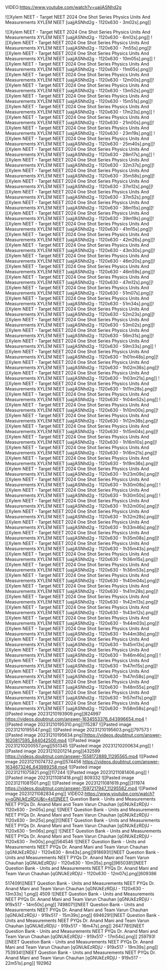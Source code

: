 VIDEO:https://www.youtube.com/watch?v=uajjASNhd2g

![[Xylem NEET - Target NEET 2024 One Shot Series Physics Units And Measurements XYLEM NEET [uajjASNhd2g - 1120x630 - 3m02s].png]]

![[Xylem NEET - Target NEET 2024 One Shot Series Physics Units And Measurements XYLEM NEET [uajjASNhd2g - 1120x630 - 6m12s].png]]
![[Xylem NEET - Target NEET 2024 One Shot Series Physics Units And Measurements XYLEM NEET [uajjASNhd2g - 1120x630 - 7m55s].png]]![[Xylem NEET - Target NEET 2024 One Shot Series Physics Units And Measurements XYLEM NEET [uajjASNhd2g - 1120x630 - 10m05s].png]]
![[Xylem NEET - Target NEET 2024 One Shot Series Physics Units And Measurements XYLEM NEET [uajjASNhd2g - 1120x630 - 11m05s].png]]![[Xylem NEET - Target NEET 2024 One Shot Series Physics Units And Measurements XYLEM NEET [uajjASNhd2g - 1120x630 - 12m00s].png]]![[Xylem NEET - Target NEET 2024 One Shot Series Physics Units And Measurements XYLEM NEET [uajjASNhd2g - 1120x630 - 13m52s].png]]![[Xylem NEET - Target NEET 2024 One Shot Series Physics Units And Measurements XYLEM NEET [uajjASNhd2g - 1120x630 - 15m51s].png]]![[Xylem NEET - Target NEET 2024 One Shot Series Physics Units And Measurements XYLEM NEET [uajjASNhd2g - 1120x630 - 17m23s].png]]
![[Xylem NEET - Target NEET 2024 One Shot Series Physics Units And Measurements XYLEM NEET [uajjASNhd2g - 1120x630 - 21m00s].png]]![[Xylem NEET - Target NEET 2024 One Shot Series Physics Units And Measurements XYLEM NEET [uajjASNhd2g - 1120x630 - 23m19s].png]]
![[Xylem NEET - Target NEET 2024 One Shot Series Physics Units And Measurements XYLEM NEET [uajjASNhd2g - 1120x630 - 25m40s].png]]![[Xylem NEET - Target NEET 2024 One Shot Series Physics Units And Measurements XYLEM NEET [uajjASNhd2g - 1120x630 - 28m17s].png]]
 ![[Xylem NEET - Target NEET 2024 One Shot Series Physics Units And Measurements XYLEM NEET [uajjASNhd2g - 1120x630 - 32m37s].png]]![[Xylem NEET - Target NEET 2024 One Shot Series Physics Units And Measurements XYLEM NEET [uajjASNhd2g - 1120x630 - 35m58s].png]]![[Xylem NEET - Target NEET 2024 One Shot Series Physics Units And Measurements XYLEM NEET [uajjASNhd2g - 1120x630 - 37m12s].png]]![[Xylem NEET - Target NEET 2024 One Shot Series Physics Units And Measurements XYLEM NEET [uajjASNhd2g - 1120x630 - 37m52s].png]]![[Xylem NEET - Target NEET 2024 One Shot Series Physics Units And Measurements XYLEM NEET [uajjASNhd2g - 1120x630 - 38m15s].png]]![[Xylem NEET - Target NEET 2024 One Shot Series Physics Units And Measurements XYLEM NEET [uajjASNhd2g - 1120x630 - 39m19s].png]]![[Xylem NEET - Target NEET 2024 One Shot Series Physics Units And Measurements XYLEM NEET [uajjASNhd2g - 1120x630 - 41m15s].png]]![[Xylem NEET - Target NEET 2024 One Shot Series Physics Units And Measurements XYLEM NEET [uajjASNhd2g - 1120x630 - 42m26s].png]]![[Xylem NEET - Target NEET 2024 One Shot Series Physics Units And Measurements XYLEM NEET [uajjASNhd2g - 1120x630 - 43m30s].png]]![[Xylem NEET - Target NEET 2024 One Shot Series Physics Units And Measurements XYLEM NEET [uajjASNhd2g - 1120x630 - 46m20s].png]]![[Xylem NEET - Target NEET 2024 One Shot Series Physics Units And Measurements XYLEM NEET [uajjASNhd2g - 1120x630 - 46m59s].png]]![[Xylem NEET - Target NEET 2024 One Shot Series Physics Units And Measurements XYLEM NEET [uajjASNhd2g - 1120x630 - 47m12s].png]]![[Xylem NEET - Target NEET 2024 One Shot Series Physics Units And Measurements XYLEM NEET [uajjASNhd2g - 1120x630 - 51m07s].png]]![[Xylem NEET - Target NEET 2024 One Shot Series Physics Units And Measurements XYLEM NEET [uajjASNhd2g - 1120x630 - 51m34s].png]]![[Xylem NEET - Target NEET 2024 One Shot Series Physics Units And Measurements XYLEM NEET [uajjASNhd2g - 1120x630 - 52m23s].png]]![[Xylem NEET - Target NEET 2024 One Shot Series Physics Units And Measurements XYLEM NEET [uajjASNhd2g - 1120x630 - 53m02s].png]]![[Xylem NEET - Target NEET 2024 One Shot Series Physics Units And Measurements XYLEM NEET [uajjASNhd2g - 1120x630 - 56m31s].png]]![[Xylem NEET - Target NEET 2024 One Shot Series Physics Units And Measurements XYLEM NEET [uajjASNhd2g - 1120x630 - 59m33s].png]]
 ![[Xylem NEET - Target NEET 2024 One Shot Series Physics Units And Measurements XYLEM NEET [uajjASNhd2g - 1120x630 - 1h01m48s].png]]![[Xylem NEET - Target NEET 2024 One Shot Series Physics Units And Measurements XYLEM NEET [uajjASNhd2g - 1120x630 - 1h02m36s].png]]![[Xylem NEET - Target NEET 2024 One Shot Series Physics Units And Measurements XYLEM NEET [uajjASNhd2g - 1120x630 - 1h03m21s].png]]
 ![[Xylem NEET - Target NEET 2024 One Shot Series Physics Units And Measurements XYLEM NEET [uajjASNhd2g - 1120x630 - 1h11m28s].png]]![[Xylem NEET - Target NEET 2024 One Shot Series Physics Units And Measurements XYLEM NEET [uajjASNhd2g - 1120x630 - 1h04m52s].png]] ![[Xylem NEET - Target NEET 2024 One Shot Series Physics Units And Measurements XYLEM NEET [uajjASNhd2g - 1120x630 - 1h10m00s].png]]![[Xylem NEET - Target NEET 2024 One Shot Series Physics Units And Measurements XYLEM NEET [uajjASNhd2g - 1120x630 - 1h12m38s].png]]![[Xylem NEET - Target NEET 2024 One Shot Series Physics Units And Measurements XYLEM NEET [uajjASNhd2g - 1120x630 - 1h15m04s].png]]![[Xylem NEET - Target NEET 2024 One Shot Series Physics Units And Measurements XYLEM NEET [uajjASNhd2g - 1120x630 - 1h16m10s].png]]![[Xylem NEET - Target NEET 2024 One Shot Series Physics Units And Measurements XYLEM NEET [uajjASNhd2g - 1120x630 - 1h16m21s].png]]![[Xylem NEET - Target NEET 2024 One Shot Series Physics Units And Measurements XYLEM NEET [uajjASNhd2g - 1120x630 - 1h19m36s].png]]![[Xylem NEET - Target NEET 2024 One Shot Series Physics Units And Measurements XYLEM NEET [uajjASNhd2g - 1120x630 - 1h23m09s].png]]![[Xylem NEET - Target NEET 2024 One Shot Series Physics Units And Measurements XYLEM NEET [uajjASNhd2g - 1120x630 - 1h30m08s].png]] ![[Xylem NEET - Target NEET 2024 One Shot Series Physics Units And Measurements XYLEM NEET [uajjASNhd2g - 1120x630 - 1h30m50s].png]]
 ![[Xylem NEET - Target NEET 2024 One Shot Series Physics Units And Measurements XYLEM NEET [uajjASNhd2g - 1120x630 - 1h32m00s].png]]![[Xylem NEET - Target NEET 2024 One Shot Series Physics Units And Measurements XYLEM NEET [uajjASNhd2g - 1120x630 - 1h32m28s].png]]![[Xylem NEET - Target NEET 2024 One Shot Series Physics Units And Measurements XYLEM NEET [uajjASNhd2g - 1120x630 - 1h33m46s].png]]![[Xylem NEET - Target NEET 2024 One Shot Series Physics Units And Measurements XYLEM NEET [uajjASNhd2g - 1120x630 - 1h35m08s].png]]![[Xylem NEET - Target NEET 2024 One Shot Series Physics Units And Measurements XYLEM NEET [uajjASNhd2g - 1120x630 - 1h35m43s].png]]![[Xylem NEET - Target NEET 2024 One Shot Series Physics Units And Measurements XYLEM NEET [uajjASNhd2g - 1120x630 - 1h36m15s].png]]![[Xylem NEET - Target NEET 2024 One Shot Series Physics Units And Measurements XYLEM NEET [uajjASNhd2g - 1120x630 - 1h36m53s].png]]![[Xylem NEET - Target NEET 2024 One Shot Series Physics Units And Measurements XYLEM NEET [uajjASNhd2g - 1120x630 - 1h40m04s].png]]![[Xylem NEET - Target NEET 2024 One Shot Series Physics Units And Measurements XYLEM NEET [uajjASNhd2g - 1120x630 - 1h41m28s].png]]![[Xylem NEET - Target NEET 2024 One Shot Series Physics Units And Measurements XYLEM NEET [uajjASNhd2g - 1120x630 - 1h42m13s].png]]![[Xylem NEET - Target NEET 2024 One Shot Series Physics Units And Measurements XYLEM NEET [uajjASNhd2g - 1120x630 - 1h43m12s].png]]![[Xylem NEET - Target NEET 2024 One Shot Series Physics Units And Measurements XYLEM NEET [uajjASNhd2g - 1120x630 - 1h44m03s].png]]![[Xylem NEET - Target NEET 2024 One Shot Series Physics Units And Measurements XYLEM NEET [uajjASNhd2g - 1120x630 - 1h44m38s].png]]![[Xylem NEET - Target NEET 2024 One Shot Series Physics Units And Measurements XYLEM NEET [uajjASNhd2g - 1120x630 - 1h45m13s].png]]![[Xylem NEET - Target NEET 2024 One Shot Series Physics Units And Measurements XYLEM NEET [uajjASNhd2g - 1120x630 - 1h46m46s].png]] ![[Xylem NEET - Target NEET 2024 One Shot Series Physics Units And Measurements XYLEM NEET [uajjASNhd2g - 1120x630 - 1h47m15s].png]]![[Xylem NEET - Target NEET 2024 One Shot Series Physics Units And Measurements XYLEM NEET [uajjASNhd2g - 1120x630 - 1h47m58s].png]]![[Xylem NEET - Target NEET 2024 One Shot Series Physics Units And Measurements XYLEM NEET [uajjASNhd2g - 1120x630 - 1h48m55s].png]]![[Xylem NEET - Target NEET 2024 One Shot Series Physics Units And Measurements XYLEM NEET [uajjASNhd2g - 1120x630 - 1h57m11s].png]]![[Xylem NEET - Target NEET 2024 One Shot Series Physics Units And Measurements XYLEM NEET [uajjASNhd2g - 1120x630 - 1h58m58s].png]]
 ![[Pasted image 20231210193909.png]]824997
 https://videos.doubtnut.com/answer-1634553376_643996654.mp4
 ![[Pasted image 20231210195310.png]]115287
 ![[Pasted image 20231210195547.png]]
 ![[Pasted image 20231210195603.png]]797573
 ![[Pasted image 20231210195634.png]]https://videos.doubtnut.com/answer-1620817595_644042500.mp4
 ![[Pasted image 20231210200557.png]]551345
 ![[Pasted image 20231210200634.png]]
 ![[Pasted image 20231210201214.png]]432599
 https://videos.doubtnut.com/answer-1558172889_11295565.mp4
 ![[Pasted image 20231211074732.png]]574456 
 https://videos.doubtnut.com/answer-1634673246_643989258.mp4
 ![[Pasted image 20231211075821.png]]117244
 ![[Pasted image 20231211081406.png]]
 ![[Pasted image 20231211081418.png]]
 809332
 ![[Pasted image 20231211081501.png]]
 ![[Pasted image 20231211081619.png]]311974
 https://videos.doubtnut.com/answer-1597217947_11295582.mp4
 ![[Pasted image 20231211082834.png]]
 VIDEO2:https://www.youtube.com/watch?v=qGNUkEzRDjU&t=4s![[NEET Question Bank - Units and Measurements NEET PYQs Dr. Anand Mani and Team Varun Chauhan [qGNUkEzRDjU - 1120x630 - 2m05s].png]
 ![[NEET Question Bank - Units and Measurements NEET PYQs Dr. Anand Mani and Team Varun Chauhan [qGNUkEzRDjU - 1120x630 - 3m25s].png]]![[NEET Question Bank - Units and Measurements NEET PYQs Dr. Anand Mani and Team Varun Chauhan [qGNUkEzRDjU - 1120x630 - 5m06s].png]]
 ![[NEET Question Bank - Units and Measurements NEET PYQs Dr. Anand Mani and Team Varun Chauhan [qGNUkEzRDjU - 1120x630 - 7m00s].png]]564546
 ![[NEET Question Bank - Units and Measurements NEET PYQs Dr. Anand Mani and Team Varun Chauhan [qGNUkEzRDjU - 1120x630 - 8m43s].png]]918693![[NEET Question Bank - Units and Measurements NEET PYQs Dr. Anand Mani and Team Varun Chauhan [qGNUkEzRDjU - 1120x630 - 10m35s].png]]965038![[NEET Question Bank - Units and Measurements NEET PYQs Dr. Anand Mani and Team Varun Chauhan [qGNUkEzRDjU - 1120x630 - 12m07s].png]]609386



 517409![[NEET Question Bank - Units and Measurements NEET PYQs Dr. Anand Mani and Team Varun Chauhan [qGNUkEzRDjU - 1120x630 - 13m33s] 1.png]]
 4509 ![[NEET Question Bank - Units and Measurements NEET PYQs Dr. Anand Mani and Team Varun Chauhan [qGNUkEzRDjU - 919x517 - 14m50s].png]]
 749807![[NEET Question Bank - Units and Measurements NEET PYQs Dr. Anand Mani and Team Varun Chauhan [qGNUkEzRDjU - 919x517 - 15m39s].png]]
 694629![[NEET Question Bank - Units and Measurements NEET PYQs Dr. Anand Mani and Team Varun Chauhan [qGNUkEzRDjU - 919x517 - 16m47s].png]]
 264778![[NEET Question Bank - Units and Measurements NEET PYQs Dr. Anand Mani and Team Varun Chauhan [qGNUkEzRDjU - 919x517 - 17m54s].png]]
  259793![[NEET Question Bank - Units and Measurements NEET PYQs Dr. Anand Mani and Team Varun Chauhan [qGNUkEzRDjU - 919x517 - 19m39s].png]]
753934![[NEET Question Bank - Units and Measurements NEET PYQs Dr. Anand Mani and Team Varun Chauhan [qGNUkEzRDjU - 919x517 - 22m51s].png]]
192962